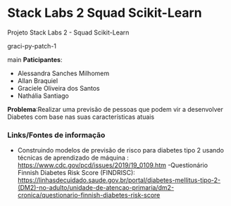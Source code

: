 # Stack Labs 2 Squad Scikit-Learn
Projeto Stack Labs 2 - Squad Scikit-Learn

graci-py-patch-1


main
**Paticipantes**: 
- Alessandra Sanches Milhomem 
- Allan Braquiel
- Graciele Oliveira dos Santos
- Nathália Santiago


**Problema**:Realizar uma previsão de pessoas que podem vir a desenvolver Diabetes com base nas suas características atuais

### Links/Fontes de informação
- Construindo modelos de previsão de risco para diabetes tipo 2 usando técnicas de aprendizado de máquina : https://www.cdc.gov/pcd/issues/2019/19_0109.htm
-Questionário Finnish Diabetes Risk Score (FINDRISC): https://linhasdecuidado.saude.gov.br/portal/diabetes-mellitus-tipo-2-(DM2)-no-adulto/unidade-de-atencao-primaria/dm2-cronica/questionario-finnish-diabetes-risk-score
